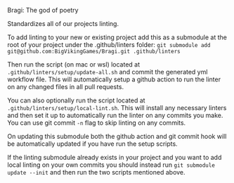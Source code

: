 Bragi:  The god of poetry

Standardizes all of our projects linting.

To add linting to your new or existing project add this as a submodule at the root of your project under the .github/linters folder:
`git submodule add git@github.com:BigVikingGames/Bragi.git .github/linters`

Then run the script (on mac or wsl) located at `.github/linters/setup/update-all.sh` and commit the generated yml workflow file.
This will automatically setup a github action to run the linter on any changed files in all pull requests.

You can also optionally run the script located at `.github/linters/setup/local-lint.sh`.
This will install any necessary linters and then set it up to automatically run the linter on any commits you make.
You can use git commit `-n` flag to skip linting on any commits.

On updating this submodule both the github action and git commit hook will be automatically updated if you have run the setup scripts.


If the linting submodule already exists in your project and you want to add local linting on your own commits you should instead run `git submodule update --init` and then run the two scripts mentioned above.
